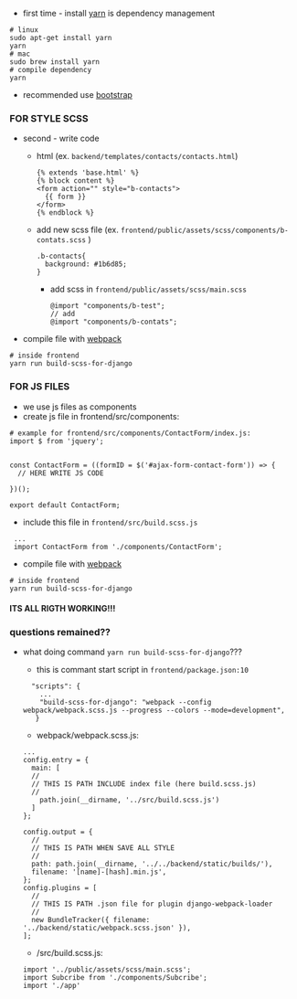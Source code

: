 - first time - install [yarn](https://yarnpkg.com/lang/en/) is dependency management

```
# linux
sudo apt-get install yarn 
yarn
# mac
sudo brew install yarn
# compile dependency
yarn
```
- recommended use [bootstrap](https://getbootstrap.com/docs/4.1/components/buttons/)


### FOR STYLE SCSS
- second - write code  
  - html (ex. ```backend/templates/contacts/contacts.html```)
     ```
     {% extends 'base.html' %}
     {% block content %}
     <form action="" style="b-contacts">
       {{ form }}
     </form>
     {% endblock %}
     ```
  - add new scss file (ex. ```frontend/public/assets/scss/components/b-contats.scss``` )
    ```
    .b-contacts{
      background: #1b6d85;
    }
    ```
    - add scss in ```frontend/public/assets/scss/main.scss```
        ```
        @import "components/b-test";
        // add 
        @import "components/b-contats";
        ```

- compile file with [webpack](https://webpack.js.org/)
```
# inside frontend
yarn run build-scss-for-django
```

### FOR JS FILES
- we use js files as components
- create js file in frontend/src/components:
```
# example for frontend/src/components/ContactForm/index.js:
import $ from 'jquery';


const ContactForm = ((formID = $('#ajax-form-contact-form')) => {
  // HERE WRITE JS CODE

})();

export default ContactForm;

```
- include this file in ```frontend/src/build.scss.js```

```
 ...
 import ContactForm from './components/ContactForm';
```

- compile file with [webpack](https://webpack.js.org/)
```
# inside frontend
yarn run build-scss-for-django
```

#### ITS ALL RIGTH WORKING!!!

### questions remained??

- what doing command ```yarn run build-scss-for-django```???

    - this is commant start script in ```frontend/package.json:10```
    ```
      "scripts": {
        ...
        "build-scss-for-django": "webpack --config webpack/webpack.scss.js --progress --colors --mode=development",
       }
    ```
    
    - webpack/webpack.scss.js:
    ```
    ...
   config.entry = {
      main: [ 
      //
      // THIS IS PATH INCLUDE index file (here build.scss.js)
      //
        path.join(__dirname, '../src/build.scss.js')
      ] 
    };
    
    config.output = {
      //
      // THIS IS PATH WHEN SAVE ALL STYLE 
      //
      path: path.join(__dirname, '../../backend/static/builds/'),
      filename: '[name]-[hash].min.js',
    };
    config.plugins = [
      //
      // THIS IS PATH .json file for plugin django-webpack-loader
      //
      new BundleTracker({ filename: '../backend/static/webpack.scss.json' }),
    ];

    ```
    - /src/build.scss.js:
    ```
    import '../public/assets/scss/main.scss';
    import Subcribe from './components/Subcribe';
    import './app'    
    ```




   
    
    

